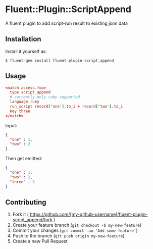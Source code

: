 # Fluent::Plugin::ScriptAppend

A fluent plugin to add script-run result to existing json data

## Installation

Install it yourself as:

    $ fluent-gem install fluent-plugin-script_append

## Usage

```conf
<match access.foo>
  type script_append
  # currently only ruby supported
  language ruby
  run_script record['one'].to_i + record['two'].to_i
  key three
</match>
```

Input:

```json
{
  "one" : 1,
  "two" : 2
}
```

Then get emitted:

```json
{
  "one" : 1,
  "two" : 2,
  "three" : 3
}
```

## Contributing

1. Fork it ( https://github.com/[my-github-username]/fluent-plugin-script_append/fork )
2. Create your feature branch (`git checkout -b my-new-feature`)
3. Commit your changes (`git commit -am 'Add some feature'`)
4. Push to the branch (`git push origin my-new-feature`)
5. Create a new Pull Request
